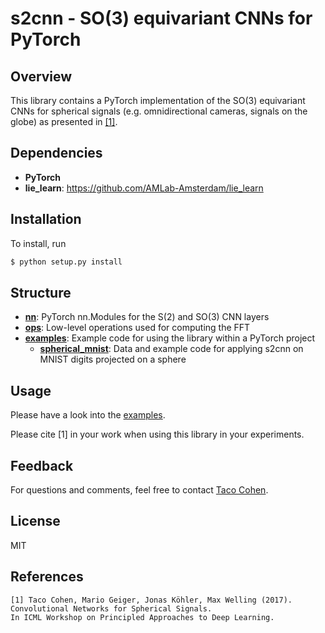 # s2cnn - SO(3) equivariant CNNs for PyTorch

## Overview
This library contains a PyTorch implementation of the SO(3) equivariant CNNs for spherical signals (e.g. omnidirectional cameras, signals on the globe) as presented in [[1]](https://arxiv.org/abs/1709.04893).

## Dependencies

* __PyTorch__
* __lie_learn__: https://github.com/AMLab-Amsterdam/lie_learn

## Installation

To install, run

```bash
$ python setup.py install
```

## Structure
* [__nn__](nn): PyTorch nn.Modules for the S(2) and SO(3) CNN layers
* [__ops__](ops): Low-level operations used for computing the FFT
* [__examples__](examples): Example code for using the library within a PyTorch project
    - [__spherical_mnist__](examples/spherical_mnist): Data and example code for applying s2cnn on MNIST digits projected on a sphere

## Usage
Please have a look into the [examples](examples).

Please cite [1] in your work when using this library in your experiments.

## Feedback
For questions and comments, feel free to contact [Taco Cohen](http://ta.co.nl).

## License
MIT

## References

```
[1] Taco Cohen, Mario Geiger, Jonas Köhler, Max Welling (2017). 
Convolutional Networks for Spherical Signals. 
In ICML Workshop on Principled Approaches to Deep Learning.
```
